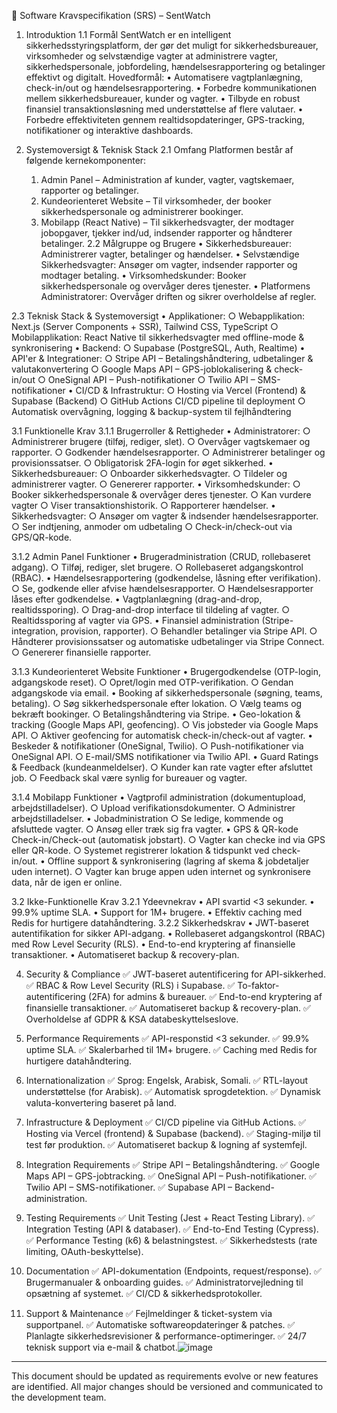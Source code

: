 📌 Software Kravspecifikation (SRS) – SentWatch
1. Introduktion
1.1 Formål
SentWatch er en intelligent sikkerhedsstyringsplatform, der gør det muligt for sikkerhedsbureauer, virksomheder og selvstændige vagter at administrere vagter, sikkerhedspersonale, jobfordeling, hændelsesrapportering og betalinger effektivt og digitalt.
Hovedformål:
	• Automatisere vagtplanlægning, check-in/out og hændelsesrapportering.
	• Forbedre kommunikationen mellem sikkerhedsbureauer, kunder og vagter.
	• Tilbyde en robust finansiel transaktionsløsning med understøttelse af flere valutaer.
	• Forbedre effektiviteten gennem realtidsopdateringer, GPS-tracking, notifikationer og interaktive dashboards.

2. Systemoversigt & Teknisk Stack
2.1 Omfang
Platformen består af følgende kernekomponenter:
	1. Admin Panel – Administration af kunder, vagter, vagtskemaer, rapporter og betalinger.
	2. Kundeorienteret Website – Til virksomheder, der booker sikkerhedspersonale og administrerer bookinger.
	3. Mobilapp (React Native) – Til sikkerhedsvagter, der modtager jobopgaver, tjekker ind/ud, indsender rapporter og håndterer betalinger.
2.2 Målgruppe og Brugere
	• Sikkerhedsbureauer: Administrerer vagter, betalinger og hændelser.
	• Selvstændige Sikkerhedsvagter: Ansøger om vagter, indsender rapporter og modtager betaling.
	• Virksomhedskunder: Booker sikkerhedspersonale og overvåger deres tjenester.
	• Platformens Administratorer: Overvåger driften og sikrer overholdelse af regler.

2.3 Teknisk Stack & Systemoversigt
	• Applikationer:
		○ Webapplikation: Next.js (Server Components + SSR), Tailwind CSS, TypeScript
		○ Mobilapplikation: React Native til sikkerhedsvagter med offline-mode & synkronisering
	• Backend:
		○ Supabase (PostgreSQL, Auth, Realtime)
	• API'er & Integrationer:
		○ Stripe API – Betalingshåndtering, udbetalinger & valutakonvertering
		○ Google Maps API – GPS-joblokalisering & check-in/out
		○ OneSignal API – Push-notifikationer
		○ Twilio API – SMS-notifikationer
	• CI/CD & Infrastruktur:
		○ Hosting via Vercel (Frontend) & Supabase (Backend)
		○ GitHub Actions CI/CD pipeline til deployment
		○ Automatisk overvågning, logging & backup-system til fejlhåndtering

3.1 Funktionelle Krav
3.1.1 Brugerroller & Rettigheder
	• Administratorer: 
		○ Administrerer brugere (tilføj, rediger, slet).
		○ Overvåger vagtskemaer og rapporter.
		○ Godkender hændelsesrapporter.
		○ Administrerer betalinger og provisionssatser.
		○ Obligatorisk 2FA-login for øget sikkerhed.
	• Sikkerhedsbureauer: 
		○ Onboarder sikkerhedsvagter.
		○ Tildeler og administrerer vagter.
		○ Genererer rapporter.
	• Virksomhedskunder: 
		○ Booker sikkerhedspersonale & overvåger deres tjenester.
		○ Kan vurdere vagter
		○ Viser transaktionshistorik.
		○ Rapporterer hændelser.
	• Sikkerhedsvagter: 
		○ Ansøger om vagter & indsender hændelsesrapporter.
		○ Ser indtjening, anmoder om udbetaling 
		○ Check-in/check-out via GPS/QR-kode.

3.1.2 Admin Panel Funktioner
	• Brugeradministration (CRUD, rollebaseret adgang).
		○ Tilføj, rediger, slet brugere.
		○ Rollebaseret adgangskontrol (RBAC).
	• Hændelsesrapportering (godkendelse, låsning efter verifikation).
		○ Se, godkende eller afvise hændelsesrapporter.
		○ Hændelsesrapporter låses efter godkendelse.
	• Vagtplanlægning (drag-and-drop, realtidssporing).
		○ Drag-and-drop interface til tildeling af vagter.
		○ Realtidssporing af vagter via GPS.
	• Finansiel administration (Stripe-integration, provision, rapporter).
		○ Behandler betalinger via Stripe API.
		○ Håndterer provisionssatser og automatiske udbetalinger via Stripe Connect.
		○ Genererer finansielle rapporter.

3.1.3 Kundeorienteret Website Funktioner
	• Brugergodkendelse (OTP-login, adgangskode reset).
		○ Opret/login med OTP-verifikation.
		○ Gendan adgangskode via email.
	• Booking af sikkerhedspersonale (søgning, teams, betaling).
		○ Søg sikkerhedspersonale efter lokation.
		○ Vælg teams og bekræft bookinger.
		○ Betalingshåndtering via Stripe.
	• Geo-lokation & tracking (Google Maps API, geofencing).
		○ Vis jobsteder via Google Maps API.
		○ Aktiver geofencing for automatisk check-in/check-out af vagter.
	• Beskeder & notifikationer (OneSignal, Twilio).
		○ Push-notifikationer via OneSignal API.
		○ E-mail/SMS notifikationer via Twilio API.
	• Guard Ratings & Feedback (kundeanmeldelser).
		○ Kunder kan rate vagter efter afsluttet job.
		○ Feedback skal være synlig for bureauer og vagter.
	
3.1.4 Mobilapp Funktioner
	• Vagtprofil administration (dokumentupload, arbejdstilladelser).
		○ Upload verifikationsdokumenter.
		○ Administrer arbejdstilladelser.
	• Jobadministration
		○ Se ledige, kommende og afsluttede vagter.
		○ Ansøg eller træk sig fra vagter.
	• GPS & QR-kode Check-in/Check-out (automatisk jobstart).
		○ Vagter kan checke ind via GPS eller QR-kode.
		○ Systemet registrerer lokation & tidspunkt ved check-in/out.
	• Offline support & synkronisering (lagring af skema & jobdetaljer uden internet).
		○ Vagter kan bruge appen uden internet og synkronisere data, når de igen er online.


3.2 Ikke-Funktionelle Krav
3.2.1 Ydeevnekrav
	• API svartid <3 sekunder.
	• 99.9% uptime SLA.
	• Support for 1M+ brugere.
	• Effektiv caching med Redis for hurtigere datahåndtering.
3.2.2 Sikkerhedskrav
	• JWT-baseret autentifikation for sikker API-adgang.
	• Rollebaseret adgangskontrol (RBAC) med Row Level Security (RLS).
	• End-to-end kryptering af finansielle transaktioner.
	• Automatiseret backup & recovery-plan.

4. Security & Compliance
✅ JWT-baseret autentificering for API-sikkerhed.
✅ RBAC & Row Level Security (RLS) i Supabase.
✅ To-faktor-autentificering (2FA) for admins & bureauer.
✅ End-to-end kryptering af finansielle transaktioner.
✅ Automatiseret backup & recovery-plan.
✅ Overholdelse af GDPR & KSA databeskyttelseslove.

5. Performance Requirements
✅ API-responstid <3 sekunder.
✅ 99.9% uptime SLA.
✅ Skalerbarhed til 1M+ brugere.
✅ Caching med Redis for hurtigere datahåndtering.

6. Internationalization
✅ Sprog: Engelsk, Arabisk, Somali.
✅ RTL-layout understøttelse (for Arabisk).
✅ Automatisk sprogdetektion.
✅ Dynamisk valuta-konvertering baseret på land.

7. Infrastructure & Deployment
✅ CI/CD pipeline via GitHub Actions.
✅ Hosting via Vercel (frontend) & Supabase (backend).
✅ Staging-miljø til test før produktion.
✅ Automatiseret backup & logning af systemfejl.

8. Integration Requirements
✅ Stripe API – Betalingshåndtering.
✅ Google Maps API – GPS-jobtracking.
✅ OneSignal API – Push-notifikationer.
✅ Twilio API – SMS-notifikationer.
✅ Supabase API – Backend-administration.

9. Testing Requirements
✅ Unit Testing (Jest + React Testing Library).
✅ Integration Testing (API & databaser).
✅ End-to-End Testing (Cypress).
✅ Performance Testing (k6) & belastningstest.
✅ Sikkerhedstests (rate limiting, OAuth-beskyttelse).

10. Documentation
✅ API-dokumentation (Endpoints, request/response).
✅ Brugermanualer & onboarding guides.
✅ Administratorvejledning til opsætning af systemet.
✅ CI/CD & sikkerhedsprotokoller.

11. Support & Maintenance
✅ Fejlmeldinger & ticket-system via supportpanel.
✅ Automatiske softwareopdateringer & patches.
✅ Planlagte sikkerhedsrevisioner & performance-optimeringer.
✅ 24/7 teknisk support via e-mail & chatbot.![image](https://github.com/user-attachments/assets/91d514a5-bc43-46bf-8bb1-31ac9fc95ea2)

---

This document should be updated as requirements evolve or new features are identified. All major changes should be versioned and communicated to the development team.

